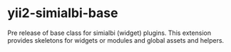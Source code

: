 # yii2-simialbi-base
Pre release of base class for simialbi (widget) plugins. This extension 
provides skeletons for widgets or modules and global assets and helpers.

